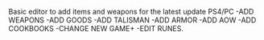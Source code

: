 Basic editor to add items and weapons for the latest update PS4/PC
-ADD WEAPONS
-ADD GOODS
-ADD TALISMAN
-ADD ARMOR
-ADD AOW
-ADD COOKBOOKS
-CHANGE NEW GAME+ 
-EDIT RUNES.
